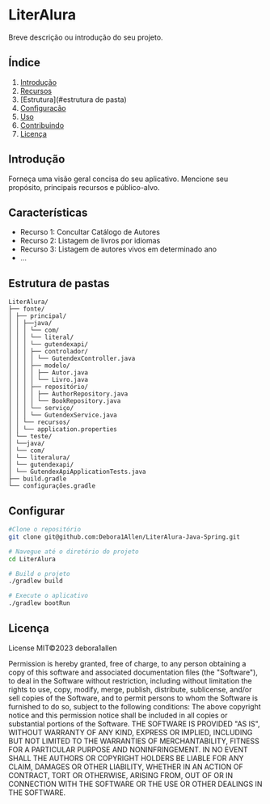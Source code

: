 # LiterAlura

Breve descrição ou introdução do seu projeto.

## Índice

1. [Introdução](#introdução)
2. [Recursos](#recursos)
3. [Estrutura](#estrutura de pasta)
4. [Configuração](#setup)
5. [Uso](#uso)
6. [Contribuindo](#contribuindo)
7. [Licença](#licença)

## Introdução

Forneça uma visão geral concisa do seu aplicativo. Mencione seu propósito, principais recursos e público-alvo.

## Características

- Recurso 1: Concultar Catálogo de Autores
- Recurso 2: Listagem de livros por idiomas
- Recurso 3: Listagem de autores vivos em determinado ano
- ...

## Estrutura de pastas

```
LiterAlura/
├── fonte/
│ ├── principal/
│ │ ├──java/
│ │ │ └── com/
│ │ │ └── literal/
│ │ │ └── gutendexapi/
│ │ │ ├── controlador/
│ │ │ │ └── GutendexController.java
│ │ │ ├── modelo/
│ │ │ │ ├── Autor.java
│ │ │ │ └── Livro.java
│ │ │ ├── repositório/
│ │ │ │ ├── AuthorRepository.java
│ │ │ │ └── BookRepository.java
│ │ │ └── serviço/
│ │ │ └── GutendexService.java
│ │ └── recursos/
│ │ └── application.properties
│ └── teste/
│ └──java/
│ └── com/
│ └── literalura/
│ └── gutendexapi/
│ └── GutendexApiApplicationTests.java
├── build.gradle
└── configurações.gradle
```

## Configurar

```bash
#Clone o repositório
git clone git@github.com:Debora1Allen/LiterAlura-Java-Spring.git

# Navegue até o diretório do projeto
cd LiterAlura

# Build o projeto
./gradlew build

# Execute o aplicativo
./gradlew bootRun
```

## Licença
License
MIT©2023 debora1allen

Permission is hereby granted, free of charge, to any person obtaining a copy of this software and associated documentation files (the "Software"), to deal in the Software without restriction, including without limitation the rights to use, copy, modify, merge, publish, distribute, sublicense, and/or sell copies of the Software, and to permit persons to whom the Software is furnished to do so, subject to the following conditions: The above copyright notice and this permission notice shall be included in all copies or substantial portions of the Software. THE SOFTWARE IS PROVIDED "AS IS", WITHOUT WARRANTY OF ANY KIND, EXPRESS OR IMPLIED, INCLUDING BUT NOT LIMITED TO THE WARRANTIES OF MERCHANTABILITY, FITNESS FOR A PARTICULAR PURPOSE AND NONINFRINGEMENT. IN NO EVENT SHALL THE AUTHORS OR COPYRIGHT HOLDERS BE LIABLE FOR ANY CLAIM, DAMAGES OR OTHER LIABILITY, WHETHER IN AN ACTION OF CONTRACT, TORT OR OTHERWISE, ARISING FROM, OUT OF OR IN CONNECTION WITH THE SOFTWARE OR THE USE OR OTHER DEALINGS IN THE SOFTWARE.
